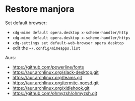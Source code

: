 # Restore manjora


Set default browser:

- `xdg-mime default opera.desktop x-scheme-handler/http`
- `xdg-mime default opera.desktop x-scheme-handler/https`
- `xdg-settings set default-web-browser opera.desktop`
- edit the `~/.config/mimeapps.list`

Aurs:

- 	https://github.com/powerline/fonts 
- https://aur.archlinux.org/slack-desktop.git
- 	https://aur.archlinux.org/teams.git 
- 	https://aur.archlinux.org/termite-nocsd.git
- https://aur.archlinux.org/xidlehook.git
- https://github.com/ohmyzsh/ohmyzsh.git
